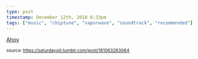 ```yaml
---
type: post
timestamp: December 12th, 2018 6:33pm
tags: ["music", "chiptune", "vaporwave", "soundtrack", "recommended"]
---
```

<a href=" https://href.li/?https://xahoy.bandcamp.com/">
    Ahoy</a>
  
<small>source: https://saturdayxiii.tumblr.com/post/181063263064</small>